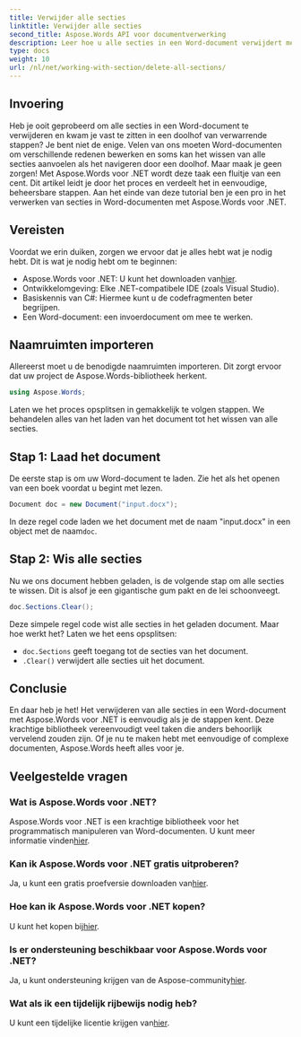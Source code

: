 ```yaml
---
title: Verwijder alle secties
linktitle: Verwijder alle secties
second_title: Aspose.Words API voor documentverwerking
description: Leer hoe u alle secties in een Word-document verwijdert met Aspose.Words voor .NET met deze eenvoudig te volgen, stapsgewijze handleiding.
type: docs
weight: 10
url: /nl/net/working-with-section/delete-all-sections/
---
```

## Invoering

Heb je ooit geprobeerd om alle secties in een Word-document te verwijderen en kwam je vast te zitten in een doolhof van verwarrende stappen? Je bent niet de enige. Velen van ons moeten Word-documenten om verschillende redenen bewerken en soms kan het wissen van alle secties aanvoelen als het navigeren door een doolhof. Maar maak je geen zorgen! Met Aspose.Words voor .NET wordt deze taak een fluitje van een cent. Dit artikel leidt je door het proces en verdeelt het in eenvoudige, beheersbare stappen. Aan het einde van deze tutorial ben je een pro in het verwerken van secties in Word-documenten met Aspose.Words voor .NET.

## Vereisten

Voordat we erin duiken, zorgen we ervoor dat je alles hebt wat je nodig hebt. Dit is wat je nodig hebt om te beginnen:

-  Aspose.Words voor .NET: U kunt het downloaden van[hier](https://releases.aspose.com/words/net/).
- Ontwikkelomgeving: Elke .NET-compatibele IDE (zoals Visual Studio).
- Basiskennis van C#: Hiermee kunt u de codefragmenten beter begrijpen.
- Een Word-document: een invoerdocument om mee te werken.

## Naamruimten importeren

Allereerst moet u de benodigde naamruimten importeren. Dit zorgt ervoor dat uw project de Aspose.Words-bibliotheek herkent.

```csharp
using Aspose.Words;
```

Laten we het proces opsplitsen in gemakkelijk te volgen stappen. We behandelen alles van het laden van het document tot het wissen van alle secties.

## Stap 1: Laad het document

De eerste stap is om uw Word-document te laden. Zie het als het openen van een boek voordat u begint met lezen.

```csharp
Document doc = new Document("input.docx");
```

 In deze regel code laden we het document met de naam "input.docx" in een object met de naam`doc`.

## Stap 2: Wis alle secties

Nu we ons document hebben geladen, is de volgende stap om alle secties te wissen. Dit is alsof je een gigantische gum pakt en de lei schoonveegt.

```csharp
doc.Sections.Clear();
```

Deze simpele regel code wist alle secties in het geladen document. Maar hoe werkt het? Laten we het eens opsplitsen:

- `doc.Sections` geeft toegang tot de secties van het document.
- `.Clear()` verwijdert alle secties uit het document.

## Conclusie

En daar heb je het! Het verwijderen van alle secties in een Word-document met Aspose.Words voor .NET is eenvoudig als je de stappen kent. Deze krachtige bibliotheek vereenvoudigt veel taken die anders behoorlijk vervelend zouden zijn. Of je nu te maken hebt met eenvoudige of complexe documenten, Aspose.Words heeft alles voor je. 

## Veelgestelde vragen

### Wat is Aspose.Words voor .NET?
 Aspose.Words voor .NET is een krachtige bibliotheek voor het programmatisch manipuleren van Word-documenten. U kunt meer informatie vinden[hier](https://reference.aspose.com/words/net/).

### Kan ik Aspose.Words voor .NET gratis uitproberen?
 Ja, u kunt een gratis proefversie downloaden van[hier](https://releases.aspose.com/).

### Hoe kan ik Aspose.Words voor .NET kopen?
 U kunt het kopen bij[hier](https://purchase.aspose.com/buy).

### Is er ondersteuning beschikbaar voor Aspose.Words voor .NET?
Ja, u kunt ondersteuning krijgen van de Aspose-community[hier](https://forum.aspose.com/c/words/8).

### Wat als ik een tijdelijk rijbewijs nodig heb?
 U kunt een tijdelijke licentie krijgen van[hier](https://purchase.aspose.com/temporary-license/).